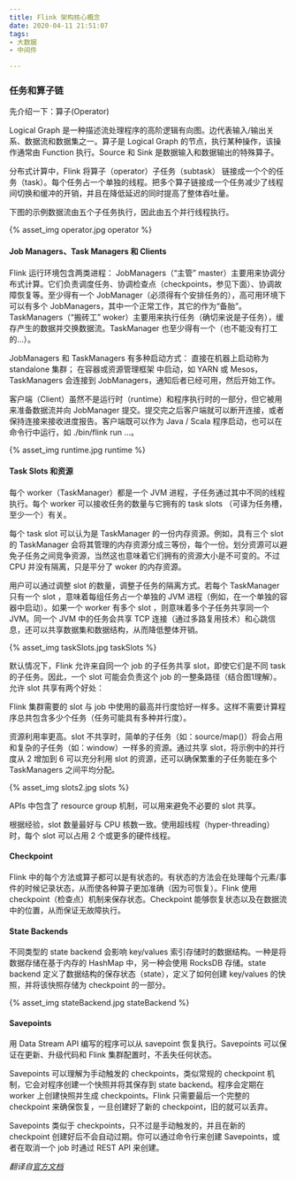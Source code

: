 ```yaml
---
title: Flink 架构核心概念
date: 2020-04-11 21:51:07
tags:
- 大数据
- 中间件

---
```



### 任务和算子链


先介绍一下：算子(Operator)

Logical Graph 是一种描述流处理程序的高阶逻辑有向图。边代表输入/输出关系、数据流和数据集之一。算子是 Logical Graph 的节点，执行某种操作，该操作通常由 Function 执行。Source 和 Sink 是数据输入和数据输出的特殊算子。

分布式计算中，Flink 将算子（operator）子任务（subtask） 链接成一个个的任务（task）。每个任务占一个单独的线程。把多个算子链接成一个任务减少了线程间切换和缓冲的开销，并且在降低延迟的同时提高了整体吞吐量。

下图的示例数据流由五个子任务执行，因此由五个并行线程执行。

{% asset_img operator.jpg operator  %}

#### Job Managers、Task Managers 和 Clients

Flink 运行环境包含两类进程：
JobManagers（“主管” master）主要用来协调分布式计算。它们负责调度任务、协调检查点（checkpoints，参见下面）、协调故障恢复等。至少得有一个 JobManager（必须得有个安排任务的），高可用环境下可以有多个 JobManagers，其中一个正常工作，其它的作为“备胎”。
TaskManagers（“搬砖工” woker）主要用来执行任务（确切来说是子任务），缓存产生的数据并交换数据流。TaskManager 也至少得有一个（也不能没有打工的...）。

JobManagers 和 TaskManagers 有多种启动方式：
直接在机器上启动称为 standalone 集群；
在容器或资源管理框架 中启动，如 YARN 或 Mesos，TaskManagers 会连接到 JobManagers，通知后者已经可用，然后开始工作。

客户端（Client）虽然不是运行时（runtime）和程序执行时的一部分，但它被用来准备数据流并向  JobManager  提交。提交完之后客户端就可以断开连接，或者保持连接来接收进度报告。客户端既可以作为 Java / Scala 程序启动，也可以在命令行中运行，如 ./bin/flink run ...。

{% asset_img runtime.jpg runtime  %}

#### Task Slots 和资源

每个 worker（TaskManager）都是一个 JVM 进程，子任务通过其中不同的线程执行。每个 worker 可以接收任务的数量与它拥有的 task slots （可译为任务槽，至少一个）有关。

每个 task slot 可以认为是 TaskManager 的一份内存资源。例如，具有三个 slot 的 TaskManager 会将其管理的内存资源分成三等份，每个一份。划分资源可以避免子任务之间竞争资源，当然这也意味着它们拥有的资源大小是不可变的。不过 CPU 并没有隔离，只是平分了 woker 的内存资源。

用户可以通过调整 slot 的数量，调整子任务的隔离方式。若每个 TaskManager 只有一个 slot ，意味着每组任务占一个单独的 JVM 进程（例如，在一个单独的容器中启动）。如果一个 worker 有多个 slot ，则意味着多个子任务共享同一个 JVM。同一个 JVM 中的任务会共享 TCP 连接（通过多路复用技术）和心跳信息，还可以共享数据集和数据结构，从而降低整体开销。

{% asset_img  taskSlots.jpg taskSlots %}

默认情况下，Flink 允许来自同一个 job 的子任务共享 slot，即使它们是不同 task 的子任务。因此，一个 slot 可能会负责这个 job 的一整条路径（结合图1理解）。允许 slot 共享有两个好处：

Flink 集群需要的 slot 与 job 中使用的最高并行度恰好一样多。这样不需要计算程序总共包含多少个任务（任务可能具有多种并行度）。

资源利用率更高。slot 不共享时，简单的子任务（如：source/map()）将会占用和复杂的子任务（如：window）一样多的资源。通过共享 slot，将示例中的并行度从 2 增加到 6 可以充分利用 slot 的资源，还可以确保繁重的子任务能在多个 TaskManagers 之间平均分配。

{% asset_img  slots2.jpg slots %}

APIs 中包含了 resource group 机制，可以用来避免不必要的 slot 共享。

根据经验，slot 数量最好与 CPU 核数一致。使用超线程（hyper-threading）时，每个 slot 可以占用 2 个或更多的硬件线程。

#### Checkpoint

Flink 中的每个方法或算子都可以是有状态的。有状态的方法会在处理每个元素/事件的时候记录状态，从而使各种算子更加准确（因为可恢复）。Flink 使用 checkpoint（检查点）机制来保存状态。Checkpoint 能够恢复状态以及在数据流中的位置，从而保证无故障执行。

#### State Backends

不同类型的 state backend 会影响 key/values 索引存储时的数据结构。一种是将数据存储在基于内存的 HashMap 中，另一种会使用 RocksDB 存储。state backend 定义了数据结构的保存状态（state），定义了如何创建 key/values 的快照，并将该快照存储为 checkpoint 的一部分。

{% asset_img   stateBackend.jpg stateBackend %}

#### Savepoints

用 Data Stream API 编写的程序可以从 savepoint 恢复执行。Savepoints 可以保证在更新、升级代码和 Flink 集群配置时，不丢失任何状态。

Savepoints 可以理解为手动触发的 checkpoints，类似常规的 checkpoint 机制，它会对程序创建一个快照并将其保存到 state backend。程序会定期在 worker 上创建快照并生成 checkpoints。Flink 只需要最后一个完整的 checkpoint 来确保恢复，一旦创建好了新的 checkpoint，旧的就可以丢弃。

Savepoints 类似于 checkpoints，只不过是手动触发的，并且在新的 checkpoint 创建好后不会自动过期。你可以通过命令行来创建 Savepoints，或者在取消一个 job 时通过 REST API 来创建。



*翻译自[官方文档](https://ci.apache.org/projects/flink/flink-docs-release-1.10/concepts/runtime.html)*

